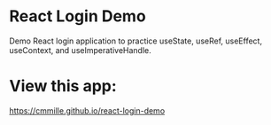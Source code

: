 # React Login Demo
Demo React login application to practice useState, useRef, useEffect, useContext, and useImperativeHandle. 

# View this app:
https://cmmille.github.io/react-login-demo